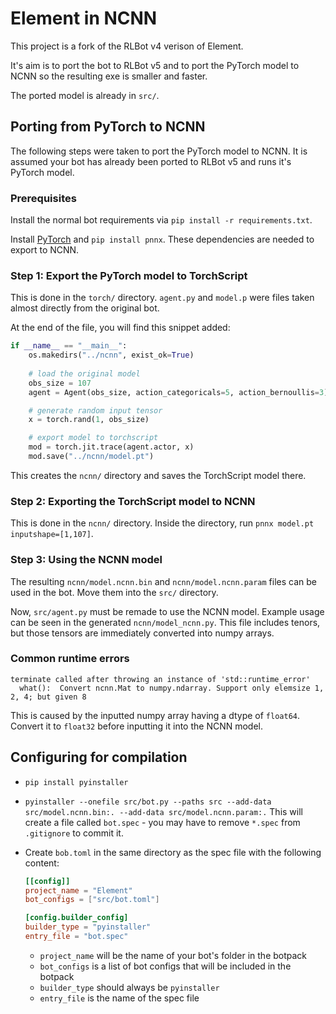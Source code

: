 # Element in NCNN

This project is a fork of the RLBot v4 verison of Element.

It's aim is to port the bot to RLBot v5 and to port the PyTorch model to NCNN so the resulting exe is smaller and faster.

The ported model is already in `src/`.

## Porting from PyTorch to NCNN

The following steps were taken to port the PyTorch model to NCNN. It is assumed your bot has already been ported to RLBot v5 and runs it's PyTorch model.

### Prerequisites

Install the normal bot requirements via `pip install -r requirements.txt`.

Install [PyTorch](https://pytorch.org/) and `pip install pnnx`. These dependencies are needed to export to NCNN.

### Step 1: Export the PyTorch model to TorchScript

This is done in the `torch/` directory. `agent.py` and `model.p` were files taken almost directly from the original bot.

At the end of the file, you will find this snippet added:

```python
if __name__ == "__main__":
    os.makedirs("../ncnn", exist_ok=True)
    
    # load the original model
    obs_size = 107
    agent = Agent(obs_size, action_categoricals=5, action_bernoullis=3)

    # generate random input tensor
    x = torch.rand(1, obs_size)

    # export model to torchscript
    mod = torch.jit.trace(agent.actor, x)
    mod.save("../ncnn/model.pt")
```

This creates the `ncnn/` directory and saves the TorchScript model there.

### Step 2: Exporting the TorchScript model to NCNN

This is done in the `ncnn/` directory. Inside the directory, run `pnnx model.pt inputshape=[1,107]`.

### Step 3: Using the NCNN model

The resulting `ncnn/model.ncnn.bin` and `ncnn/model.ncnn.param` files can be used in the bot. Move them into the `src/` directory.

Now, `src/agent.py` must be remade to use the NCNN model. Example usage can be seen in the generated `ncnn/model_ncnn.py`.
This file includes tenors, but those tensors are immediately converted into numpy arrays.

### Common runtime errors

```
terminate called after throwing an instance of 'std::runtime_error'
  what():  Convert ncnn.Mat to numpy.ndarray. Support only elemsize 1, 2, 4; but given 8
```

This is caused by the inputted numpy array having a dtype of `float64`. Convert it to `float32` before inputting it into the NCNN model.

## Configuring for compilation

- `pip install pyinstaller`
- `pyinstaller --onefile src/bot.py --paths src --add-data src/model.ncnn.bin:. --add-data src/model.ncnn.param:.`
  This will create a file called `bot.spec` - you may have to remove `*.spec` from `.gitignore` to commit it.
- Create `bob.toml` in the same directory as the spec file with the following content:
  ```toml
  [[config]]
  project_name = "Element"
  bot_configs = ["src/bot.toml"]
  
  [config.builder_config]
  builder_type = "pyinstaller"
  entry_file = "bot.spec"
  ```
  
  - `project_name` will be the name of your bot's folder in the botpack
  - `bot_configs` is a list of bot configs that will be included in the botpack
  - `builder_type` should always be `pyinstaller`
  - `entry_file` is the name of the spec file
